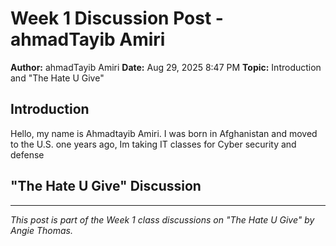 # Week 1 Discussion Post - ahmadTayib Amiri

**Author:** ahmadTayib Amiri
**Date:** Aug 29, 2025 8:47 PM
**Topic:** Introduction and "The Hate U Give"

## Introduction

Hello, my name is Ahmadtayib Amiri. I was born in Afghanistan and moved to the U.S. one years ago, Im taking IT classes for Cyber security and defense

## "The Hate U Give" Discussion




---

*This post is part of the Week 1 class discussions on "The Hate U Give" by Angie Thomas.*
